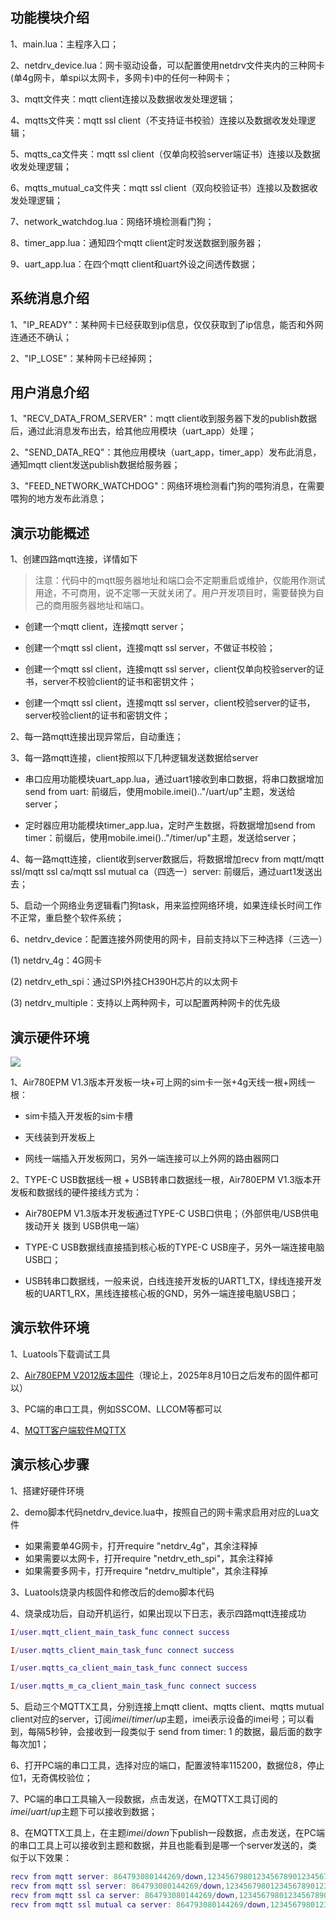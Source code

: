 ## 功能模块介绍

1、main.lua：主程序入口；

2、netdrv_device.lua：网卡驱动设备，可以配置使用netdrv文件夹内的三种网卡(单4g网卡，单spi以太网卡，多网卡)中的任何一种网卡；

3、mqtt文件夹：mqtt client连接以及数据收发处理逻辑；

4、mqtts文件夹：mqtt ssl client（不支持证书校验）连接以及数据收发处理逻辑；

5、mqtts_ca文件夹：mqtt ssl client（仅单向校验server端证书）连接以及数据收发处理逻辑；

6、mqtts_mutual_ca文件夹：mqtt ssl client（双向校验证书）连接以及数据收发处理逻辑；

7、network_watchdog.lua：网络环境检测看门狗；

8、timer_app.lua：通知四个mqtt client定时发送数据到服务器；

9、uart_app.lua：在四个mqtt client和uart外设之间透传数据；



## 系统消息介绍

1、"IP_READY"：某种网卡已经获取到ip信息，仅仅获取到了ip信息，能否和外网连通还不确认；

2、"IP_LOSE"：某种网卡已经掉网；



## 用户消息介绍

1、"RECV_DATA_FROM_SERVER"：mqtt client收到服务器下发的publish数据后，通过此消息发布出去，给其他应用模块（uart_app）处理；

2、"SEND_DATA_REQ"：其他应用模块（uart_app，timer_app）发布此消息，通知mqtt client发送publish数据给服务器；

3、"FEED_NETWORK_WATCHDOG"：网络环境检测看门狗的喂狗消息，在需要喂狗的地方发布此消息；



## 演示功能概述

1、创建四路mqtt连接，详情如下

> 注意：代码中的mqtt服务器地址和端口会不定期重启或维护，仅能用作测试用途，不可商用，说不定哪一天就关闭了。用户开发项目时，需要替换为自己的商用服务器地址和端口。

- 创建一个mqtt client，连接mqtt server；

- 创建一个mqtt ssl client，连接mqtt ssl server，不做证书校验；

- 创建一个mqtt ssl client，连接mqtt ssl server，client仅单向校验server的证书，server不校验client的证书和密钥文件；

- 创建一个mqtt ssl client，连接mqtt ssl server，client校验server的证书，server校验client的证书和密钥文件；

2、每一路mqtt连接出现异常后，自动重连；

3、每一路mqtt连接，client按照以下几种逻辑发送数据给server

- 串口应用功能模块uart_app.lua，通过uart1接收到串口数据，将串口数据增加send from uart: 前缀后，使用mobile.imei().."/uart/up"主题，发送给server；

- 定时器应用功能模块timer_app.lua，定时产生数据，将数据增加send from timer：前缀后，使用mobile.imei().."/timer/up"主题，发送给server；

4、每一路mqtt连接，client收到server数据后，将数据增加recv from mqtt/mqtt ssl/mqtt ssl ca/mqtt ssl mutual ca（四选一）server: 前缀后，通过uart1发送出去；

5、启动一个网络业务逻辑看门狗task，用来监控网络环境，如果连续长时间工作不正常，重启整个软件系统；

6、netdrv_device：配置连接外网使用的网卡，目前支持以下三种选择（三选一）

   (1) netdrv_4g：4G网卡

   (2) netdrv_eth_spi：通过SPI外挂CH390H芯片的以太网卡

   (3) netdrv_multiple：支持以上两种网卡，可以配置两种网卡的优先级



## 演示硬件环境

![](https://docs.openluat.com/air780epm/luatos/app/driver/eth/image/RFSvb75NRoEWqYxfCRVcVrOKnsf.jpg)

1、Air780EPM V1.3版本开发板一块+可上网的sim卡一张+4g天线一根+网线一根：

- sim卡插入开发板的sim卡槽

- 天线装到开发板上

- 网线一端插入开发板网口，另外一端连接可以上外网的路由器网口

2、TYPE-C USB数据线一根 + USB转串口数据线一根，Air780EPM V1.3版本开发板和数据线的硬件接线方式为：

- Air780EPM V1.3版本开发板通过TYPE-C USB口供电；（外部供电/USB供电 拨动开关 拨到 USB供电一端）

- TYPE-C USB数据线直接插到核心板的TYPE-C USB座子，另外一端连接电脑USB口；

- USB转串口数据线，一般来说，白线连接开发板的UART1_TX，绿线连接开发板的UART1_RX，黑线连接核心板的GND，另外一端连接电脑USB口；


## 演示软件环境

1、Luatools下载调试工具

2、[Air780EPM V2012版本固件](https://docs.openluat.com/air780epm/luatos/firmware/version/)（理论上，2025年8月10日之后发布的固件都可以）

3、PC端的串口工具，例如SSCOM、LLCOM等都可以

4、[MQTT客户端软件MQTTX](https://docs.openluat.com/air780epm/luatos/common/swenv/#254-mqttmqttx)


## 演示核心步骤

1、搭建好硬件环境

2、demo脚本代码netdrv_device.lua中，按照自己的网卡需求启用对应的Lua文件

- 如果需要单4G网卡，打开require "netdrv_4g"，其余注释掉
- 如果需要以太网卡，打开require "netdrv_eth_spi"，其余注释掉
- 如果需要多网卡，打开require "netdrv_multiple"，其余注释掉

3、Luatools烧录内核固件和修改后的demo脚本代码

4、烧录成功后，自动开机运行，如果出现以下日志，表示四路mqtt连接成功

``` lua
I/user.mqtt_client_main_task_func connect success

I/user.mqtts_client_main_task_func connect success

I/user.mqtts_ca_client_main_task_func connect success

I/user.mqtts_m_ca_client_main_task_func connect success
```

5、启动三个MQTTX工具，分别连接上mqtt client、mqtts client、mqtts mutual client对应的server，订阅$imei/timer/up$主题，imei表示设备的imei号；可以看到，每隔5秒钟，会接收到一段类似于 send from timer: 1 的数据，最后面的数字每次加1；

6、打开PC端的串口工具，选择对应的端口，配置波特率115200，数据位8，停止位1，无奇偶校验位；

7、PC端的串口工具输入一段数据，点击发送，在MQTTX工具订阅的$imei/uart/up$主题下可以接收到数据；

8、在MQTTX工具上，在主题$imei/down$下publish一段数据，点击发送，在PC端的串口工具上可以接收到主题和数据，并且也能看到是哪一个server发送的，类似于以下效果：

``` lua
recv from mqtt server: 864793080144269/down,123456798012345678901234567830
recv from mqtt ssl server: 864793080144269/down,123456798012345678901234567830
recv from mqtt ssl ca server: 864793080144269/down,123456798012345678901234567830
recv from mqtt ssl mutual ca server: 864793080144269/down,123456798012345678901234567830
```
